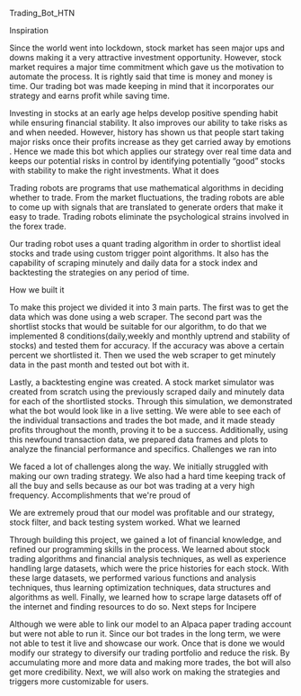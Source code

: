 Trading_Bot_HTN

Inspiration

Since the world went into lockdown, stock market has seen major ups and downs making it a very attractive investment opportunity. However, stock market requires a major time commitment which gave us the motivation to automate the process. It is rightly said that time is money and money is time. Our trading bot was made keeping in mind that it incorporates our strategy and earns profit while saving time.

Investing in stocks at an early age helps develop positive spending habit while ensuring financial stability. It also improves our ability to take risks as and when needed. However, history has shown us that people start taking major risks once their profits increase as they get carried away by emotions . Hence we made this bot which applies our strategy over real time data and keeps our potential risks in control by identifying potentially “good” stocks with stability to make the right investments.
What it does

Trading robots are programs that use mathematical algorithms in deciding whether to trade. From the market fluctuations, the trading robots are able to come up with signals that are translated to generate orders that make it easy to trade. Trading robots eliminate the psychological strains involved in the forex trade.

Our trading robot uses a quant trading algorithm in order to shortlist ideal stocks and trade using custom trigger point algorithms. It also has the capability of scraping minutely and daily data for a stock index and backtesting the strategies on any period of time.

How we built it

To make this project we divided it into 3 main parts. The first was to get the data which was done using a web scraper. The second part was the shortlist stocks that would be suitable for our algorithm, to do that we implemented 8 conditions(daily,weekly and monthly uptrend and stability of stocks) and tested them for accuracy. If the accuracy was above a certain percent we shortlisted it. Then we used the web scraper to get minutely data in the past month and tested out bot with it.

Lastly, a backtesting engine was created. A stock market simulator was created from scratch using the previously scraped daily and minutely data for each of the shortlisted stocks. Through this simulation, we demonstrated what the bot would look like in a live setting. We were able to see each of the individual transactions and trades the bot made, and it made steady profits throughout the month, proving it to be a success. Additionally, using this newfound transaction data, we prepared data frames and plots to analyze the financial performance and specifics.
Challenges we ran into

We faced a lot of challenges along the way. We initially struggled with making our own trading strategy. We also had a hard time keeping track of all the buy and sells because as our bot was trading at a very high frequency.
Accomplishments that we're proud of

We are extremely proud that our model was profitable and our strategy, stock filter, and back testing system worked.
What we learned

Through building this project, we gained a lot of financial knowledge, and refined our programming skills in the process. We learned about stock trading algorithms and financial analysis techniques, as well as experience handling large datasets, which were the price histories for each stock. With these large datasets, we performed various functions and analysis techniques, thus learning optimization techniques, data structures and algorithms as well. Finally, we learned how to scrape large datasets off of the internet and finding resources to do so.
Next steps for Incipere

Although we were able to link our model to an Alpaca paper trading account but were not able to run it. Since our bot trades in the long term, we were not able to test it live and showcase our work. Once that is done we would modify our strategy to diversify our trading portfolio and reduce the risk. By accumulating more and more data and making more trades, the bot will also get more credibility. Next, we will also work on making the strategies and triggers more customizable for users.
